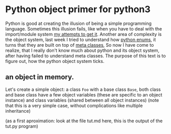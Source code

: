 # Python object primer for python3

Python is good at creating the illusion of being a simple programming language. Sometimes this illusion fails, like when you have to deal with the import/module system  [my attempts to get it](https://github.com/MoserMichael/pythonimportplayground). Another area of complexity is the object system, last week I tried to understand how [python enums](https://docs.python.org/3/library/enum.html), it turns that they are built on top of [meta classes](https://github.com/python/cpython/blob/2c56c97f015a7ea81719615ddcf3c745fba5b4f3/Lib/enum.py#L511), So now I have come to realize, that I really don't know much about python and its object system, after having failed to understand meta classes. The purpose of this text is to figure out, how the python object system ticks.

## an object in memory.

Let's create a simple object: a class ```Foo``` with a base class ```Base```, both class and base class have a few object variables (these are specific to an object instance) and class variables (shared between all object instances) (note that this is a very simple case, without complications like multiple inheritance)

(as a first aproximation: look at the file tut.md here, this is the output of the tut.py program)
